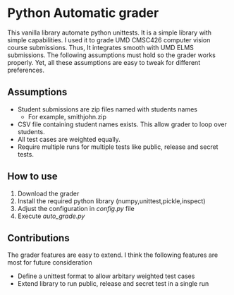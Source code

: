# Python Automatic grader
This vanilla library automate python unittests. It is a simple library with simple capabilities. I used it to grade UMD CMSC426 computer vision course submissions. Thus, It integrates smooth with UMD ELMS submissions. The following assumptions must hold so the grader works properly. Yet, all these assumptions are easy to tweak for different preferences.

## Assumptions
* Student submissions are zip files named with students names
	* For example, smithjohn.zip
* CSV file containing student names exists. This allow grader to loop over students.
* All test cases are weighted equally.
* Require multiple runs for multiple tests like public, release and secret tests.


## How to use
1. Download the grader
2. Install the required python library (numpy,unittest,pickle,inspect)
3. Adjust the configuration in *config.py* file
4. Execute *auto_grade.py*


## Contributions
 The grader features are easy to extend. I think the following features are most for future consideration
 
* Define a unittest format to allow arbitary weighted test cases
* Extend library to run public, release and secret test in a single run 
